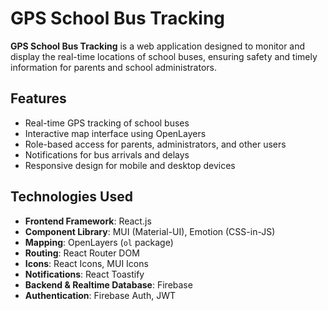 # GPS School Bus Tracking

**GPS School Bus Tracking** is a web application designed to monitor and display the real-time locations of school buses, ensuring safety and timely information for parents and school administrators.

## Features

- Real-time GPS tracking of school buses  
- Interactive map interface using OpenLayers  
- Role-based access for parents, administrators, and other users  
- Notifications for bus arrivals and delays  
- Responsive design for mobile and desktop devices  

## Technologies Used

- **Frontend Framework**: React.js  
- **Component Library**: MUI (Material-UI), Emotion (CSS-in-JS)  
- **Mapping**: OpenLayers (`ol` package)  
- **Routing**: React Router DOM  
- **Icons**: React Icons, MUI Icons  
- **Notifications**: React Toastify  
- **Backend & Realtime Database**: Firebase  
- **Authentication**: Firebase Auth, JWT  

